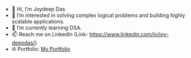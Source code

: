 - 👋 Hi, I’m Joydeep Das
- 👀 I’m interested in solving complex logical problems and building highly scalable applications.
- 🌱 I’m currently learning DSA.
- 📫 Reach me on LinkedIn (Link- https://www.linkedin.com/in/joy-deepdas/)
- 🌐 Portfolio: [My Portfolio](https://joy-deep.vercel.app/)
